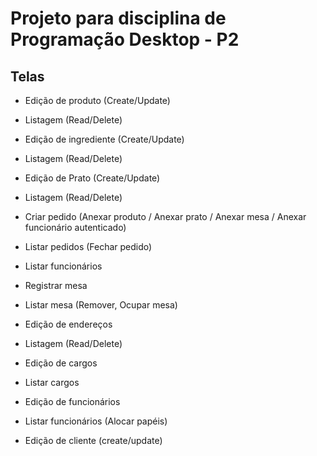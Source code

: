# Projeto para disciplina de Programação Desktop - P2

## Telas

- Edição de produto (Create/Update)
- Listagem (Read/Delete)

- Edição de ingrediente (Create/Update)
- Listagem (Read/Delete)

- Edição de Prato (Create/Update)
- Listagem (Read/Delete)

- Criar pedido (Anexar produto / Anexar prato / Anexar mesa / Anexar funcionário autenticado)
- Listar pedidos (Fechar pedido)
- Listar funcionários

- Registrar mesa
- Listar mesa (Remover, Ocupar mesa)

- Edição de endereços
- Listagem (Read/Delete)

- Edição de cargos
- Listar cargos

- Edição de funcionários
- Listar funcionários (Alocar papéis)

- Edição de cliente (create/update)
